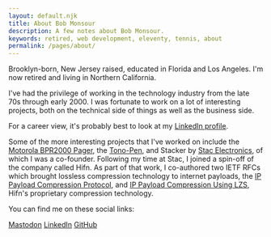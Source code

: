 ```yaml
---
layout: default.njk
title: About Bob Monsour
description: A few notes about Bob Monsour.
keywords: retired, web development, eleventy, tennis, about
permalink: /pages/about/
---
```


<div class="container">

Brooklyn-born, New Jersey raised, educated in Florida and Los Angeles. I'm now retired and living in Northern California.

I've had the privilege of working in the technology industry from the late 70s through early 2000. I was fortunate to work on a lot of interesting projects, both on the technical side of things as well as the business side.

For a career view, it's probably best to look at my [LinkedIn profile](https://www.linkedin.com/in/bobmonsour/).

Some of the more interesting projects that I've worked on include the [Motorola BPR2000 Pager](https://historyexplorer.si.edu/resource/motorola-bpr2000-pager), the [Tono-Pen](https://patents.google.com/patent/US4747296), and Stacker by [Stac Electronics](https://en.wikipedia.org/wiki/Stac_Electronics), of which I was a co-founder. Following my time at Stac, I joined a spin-off of the company called Hifn. As part of that work, I co-authored two IETF RFCs which brought lossless compression technology to internet payloads, the [IP Payload Compression Protocol](https://datatracker.ietf.org/doc/html/rfc2393), and [IP Payload Compression Using LZS](https://datatracker.ietf.org/doc/html/rfc2395), Hifn's proprietary compression technology.

You can find me on these social links:

<a rel="me" href="https://indieweb.social/@bobmonsour">Mastodon</a>
[LinkedIn](https://www.linkedin.com/in/bobmonsour/)
[GitHub](https://github.com/bobmonsour)

</div>
